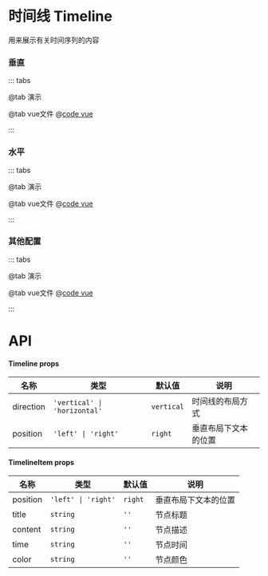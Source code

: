 # 时间线 Timeline

用来展示有关时间序列的内容

### 垂直

::: tabs

@tab 演示
<TimelineDemo1></TimelineDemo1>

@tab vue文件
@[code vue](TimelineDemo1.vue)

:::

### 水平

::: tabs

@tab 演示
<TimelineDemo2></TimelineDemo2>

@tab vue文件
@[code vue](TimelineDemo2.vue)

:::

### 其他配置

::: tabs

@tab 演示
<TimelineDemo3></TimelineDemo3>

@tab vue文件
@[code vue](TimelineDemo3.vue)

:::

# API
#### Timeline props
| 名称         | 类型                           | 默认值         | 说明         |
|------------|------------------------------|-------------|------------|
| direction     | `'vertical' \| 'horizontal'` | `vertical` | 时间线的布局方式   |
| position     | `'left' \| 'right'`          | `right` | 垂直布局下文本的位置 |

#### TimelineItem props
| 名称       | 类型                  | 默认值         | 说明         |
|----------|---------------------|-------------|------------|
| position | `'left' \| 'right'` | `right` | 垂直布局下文本的位置 |
| title    | `string`            | `''` | 节点标题       |
| content    | `string`            | `''` | 节点描述       |
| time    | `string`            | `''` | 节点时间       |
| color    | `string`            | `''` | 节点颜色       |

